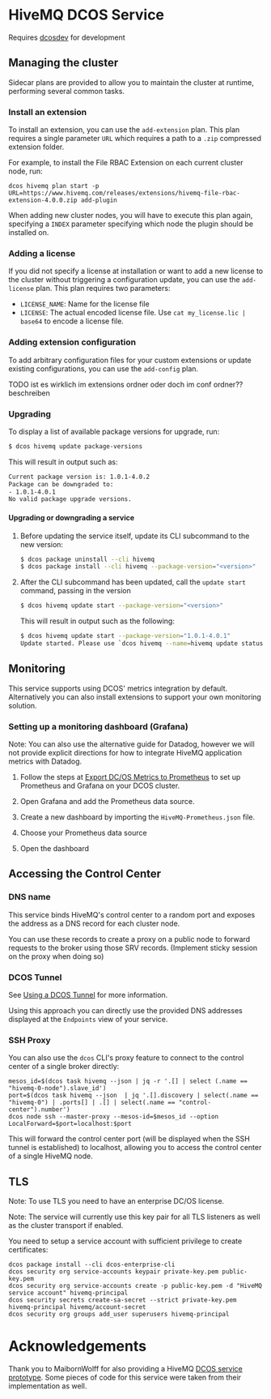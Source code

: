 # HiveMQ DCOS Service

Requires [dcosdev](https://github.com/mesosphere/dcosdev) for development

## Managing the cluster

Sidecar plans are provided to allow you to maintain the cluster at runtime, performing several common tasks.

### Install an extension

To install an extension, you can use the `add-extension` plan. This plan requires a single parameter `URL` which requires a path to a `.zip` compressed extension folder.

For example, to install the File RBAC Extension on each current cluster node, run:

```
dcos hivemq plan start -p URL=https://www.hivemq.com/releases/extensions/hivemq-file-rbac-extension-4.0.0.zip add-plugin
```

When adding new cluster nodes, you will have to execute this plan again, specifying a `INDEX` parameter specifying which node the plugin should be installed on.

### Adding a license

If you did not specify a license at installation or want to add a new license to the cluster without triggering a configuration update, you can use the `add-license` plan. This plan requires two parameters:

* `LICENSE_NAME`: Name for the license file
* `LICENSE`: The actual encoded license file. Use `cat my_license.lic | base64` to encode a license file.

### Adding extension configuration

To add arbitrary configuration files for your custom extensions or update existing configurations, you can use the `add-config` plan.

TODO ist es wirklich im extensions ordner oder doch im conf ordner?? beschreiben

### Upgrading

To display a list of available package versions for upgrade, run:

```bash
$ dcos hivemq update package-versions
```

This will result in output such as:
```bash
Current package version is: 1.0.1-4.0.2
Package can be downgraded to:
- 1.0.1-4.0.1
No valid package upgrade versions.
```

#### Upgrading or downgrading a service

1. Before updating the service itself, update its CLI subcommand to the new version:

    ```bash
    $ dcos package uninstall --cli hivemq
    $ dcos package install --cli hivemq --package-version="<version>"
    ```

2. After the CLI subcommand has been updated, call the `update start` command, passing in the version

    ```bash
    $ dcos hivemq update start --package-version="<version>"
    ```

    This will result in output such as the following:
    
    ```bash
    $ dcos hivemq update start --package-version="1.0.1-4.0.1"
    Update started. Please use `dcos hivemq --name=hivemq update status` to view progress.
    ``` 

## Monitoring

This service supports using DCOS' metrics integration by default. Alternatively you can also install extensions to support your own monitoring solution.

### Setting up a monitoring dashboard (Grafana)

Note: You can also use the alternative guide for Datadog, however we will not provide explicit directions for how to integrate HiveMQ application metrics with Datadog.

1. Follow the steps at [Export DC/OS Metrics to Prometheus](https://docs.mesosphere.com/latest/metrics/prometheus/) to set up Prometheus and Grafana on your DCOS cluster.

2. Open Grafana and add the Prometheus data source.

3. Create a new dashboard by importing the `HiveMQ-Prometheus.json` file.

4. Choose your Prometheus data source

5. Open the dashboard

## Accessing the Control Center

### DNS name

This service binds HiveMQ's control center to a random port and exposes the address as a DNS record for each cluster node.

You can use these records to create a proxy on a public node to forward requests to the broker using those SRV records. (Implement sticky session on the proxy when doing so)

### DCOS Tunnel

See [Using a DCOS Tunnel](https://docs.mesosphere.com/latest/developing-services/tunnel/) for more information.

Using this approach you can directly use the provided DNS addresses displayed at the `Endpoints` view of your service.

### SSH Proxy

You can also use the `dcos` CLI's proxy feature to connect to the control center of a single broker directly:

```
mesos_id=$(dcos task hivemq --json | jq -r '.[] | select (.name == "hivemq-0-node").slave_id')
port=$(dcos task hivemq --json  | jq '.[].discovery | select(.name == "hivemq-0") | .ports[] | .[] | select(.name == "control-center").number')
dcos node ssh --master-proxy --mesos-id=$mesos_id --option LocalForward=$port=localhost:$port
```

This will forward the control center port (will be displayed when the SSH tunnel is established) to localhost, allowing you to access the control center of a single HiveMQ node.

## TLS

Note: To use TLS you need to have an enterprise DC/OS license.

Note: The service will currently use this key pair for all TLS listeners as well as the cluster transport if enabled. 

You need to setup a service account with sufficient privilege to create certificates:

```
dcos package install --cli dcos-enterprise-cli
dcos security org service-accounts keypair private-key.pem public-key.pem
dcos security org service-accounts create -p public-key.pem -d "HiveMQ service account" hivemq-principal
dcos security secrets create-sa-secret --strict private-key.pem hivemq-principal hivemq/account-secret
dcos security org groups add_user superusers hivemq-principal
```

# Acknowledgements

Thank you to MaibornWolff for also providing a HiveMQ [DCOS service prototype](https://github.com/MaibornWolff/dcos-hivemq). Some pieces of code for this service were taken from their implementation as well.